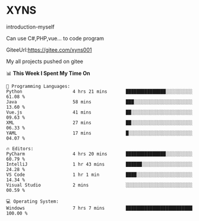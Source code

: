 # XYNS
introduction-myself

Can use C#,PHP,vue... to code program

GiteeUrl:https://gitee.com/xyns001

My all projects pushed on gitee

<!--START_SECTION:waka-->
📊 **This Week I Spent My Time On** 

```text
💬 Programming Languages: 
Python                   4 hrs 21 mins       ███████████████░░░░░░░░░░   61.08 % 
Java                     58 mins             ███░░░░░░░░░░░░░░░░░░░░░░   13.60 % 
Vue.js                   41 mins             ██░░░░░░░░░░░░░░░░░░░░░░░   09.63 % 
XML                      27 mins             ██░░░░░░░░░░░░░░░░░░░░░░░   06.33 % 
YAML                     17 mins             █░░░░░░░░░░░░░░░░░░░░░░░░   04.07 % 

🔥 Editors: 
PyCharm                  4 hrs 20 mins       ███████████████░░░░░░░░░░   60.79 % 
IntelliJ                 1 hr 43 mins        ██████░░░░░░░░░░░░░░░░░░░   24.28 % 
VS Code                  1 hr 1 min          ████░░░░░░░░░░░░░░░░░░░░░   14.34 % 
Visual Studio            2 mins              ░░░░░░░░░░░░░░░░░░░░░░░░░   00.59 % 

💻 Operating System: 
Windows                  7 hrs 7 mins        █████████████████████████   100.00 % 
```


<!--END_SECTION:waka-->
